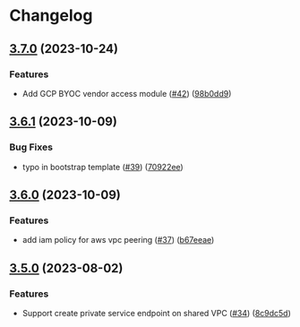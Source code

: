 # Changelog

## [3.7.0](https://github.com/streamnative/terraform-managed-cloud/compare/v3.6.1...v3.7.0) (2023-10-24)


### Features

* Add GCP BYOC vendor access module ([#42](https://github.com/streamnative/terraform-managed-cloud/issues/42)) ([98b0dd9](https://github.com/streamnative/terraform-managed-cloud/commit/98b0dd9fd287e79d6952171f9b262376b79b2361))

## [3.6.1](https://github.com/streamnative/terraform-managed-cloud/compare/v3.6.0...v3.6.1) (2023-10-09)


### Bug Fixes

* typo in bootstrap template ([#39](https://github.com/streamnative/terraform-managed-cloud/issues/39)) ([70922ee](https://github.com/streamnative/terraform-managed-cloud/commit/70922ee89eaa27f88994cd9496f1b39f1790eef3))

## [3.6.0](https://github.com/streamnative/terraform-managed-cloud/compare/v3.5.0...v3.6.0) (2023-10-09)


### Features

* add iam policy for aws vpc peering ([#37](https://github.com/streamnative/terraform-managed-cloud/issues/37)) ([b67eeae](https://github.com/streamnative/terraform-managed-cloud/commit/b67eeae0c8ef0713f6f12859d4cfccc193ab15a4))

## [3.5.0](https://github.com/streamnative/terraform-managed-cloud/compare/v3.4.0...v3.5.0) (2023-08-02)


### Features

* Support create private service endpoint on shared VPC ([#34](https://github.com/streamnative/terraform-managed-cloud/issues/34)) ([8c9dc5d](https://github.com/streamnative/terraform-managed-cloud/commit/8c9dc5d7fdfceff140ae6ec59ec6cb5d92f53c27))
